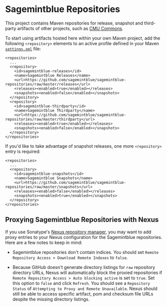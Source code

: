# Sagemintblue Repositories

This project contains Maven repositories for release, snapshot and third-party
artifacts of other projects, such as [CMU
Commons](https://github.com/sagemintblue/cmu-commons).

To start using artifacts hosted here within your own Maven project, add the
following `<repository>` elements to an active profile defined in your Maven
[`settings.xml`][1] file:

[1]: http://maven.apache.org/settings.html

    <repositories>
      ...
      <repository>
        <id>sagemintblue-releases</id>
        <name>Sagemintblue Releases</name>
        <url>https://github.com/sagemintblue/sagemintblue-repositories/raw/master/releases</url>
        <releases><enabled>true</enabled></releases>
        <snapshots><enabled>false</enabled></snapshots>
      </repository>
      <repository>
        <id>sagemintblue-thirdparty</id>
        <name>Sagemintblue Thirdparty</name>
        <url>https://github.com/sagemintblue/sagemintblue-repositories/raw/master/thirdparty</url>
        <releases><enabled>true</enabled></releases>
        <snapshots><enabled>false</enabled></snapshots>
      </repository>
    </repositories>

If you'd like to take advantage of snapshot releases, one more `<repository>`
entry is required:

    <repositories>
      ...
      <repository>
        <id>sagemintblue-snapshots</id>
        <name>Sagemintblue Snapshots</name>
        <url>https://github.com/sagemintblue/sagemintblue-repositories/raw/master/snapshots</url>
        <releases><enabled>false</enabled></releases>
        <snapshots><enabled>true</enabled></snapshots>
      </repository>
    </repositories>


## Proxying Sagemintblue Repositories with Nexus

If you use Sonatype's [Nexus repository manager][2], you may want to add proxy
entries to your Nexus configuration for the Sagemintblue repositories. Here are
a few notes to keep in mind:

 * Sagemintblue repositories don't contain indices. You should set `Remote
   Repository Access > Download Remote Indexes` to `false`.

 * Because GitHub doesn't generate directory listings for `raw` repository
   directory URLs, Nexus will automatically block the proxied repositories if
   `Remote Repository Access > Auto blocking active` is set to `true`. Set this
   option to `false` and click `Refresh`. You should see a `Repository Status`
   of `Attempting to Proxy and Remote Unavailable`. Nexus should still be able
   to access specific artifact, pom and checksum file URLs despite the missing
   directory listings.

[1]: http://maven.apache.org/settings.html
[2]: http://nexus.sonatype.org/
